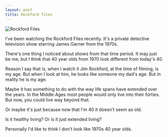 ```yaml
---
layout: post
title: Rockford files
---
```

![Rockford Files](http://watchesinmovies.info/img/f2/Rockford-Files02.jpg)

I've been watching the Rockford Files recently. It's a private detective television show starring James Garner from the 1970s.

There's one thing I noticed about shows from that time period. It may just be me, but I think that 40 year olds from 1970 look different from today's 40.

Reason I say that is, when I watch it Jim Rockford, at the time of filming, is my age. But when I look at him, he looks like someone my dad's age. But in reality he is my age. 

Maybe it has something to do with the way life spans have extended over the years. In the Middle Ages most people would only live into their forties. But now, you could live way beyond that. 

Or maybe it's just because now that I'm 40 it doesn't seem as old.

Is it healthy living? Or is it just extended living?

Personally I'd like to think I don't look like 1970s 40 year olds.